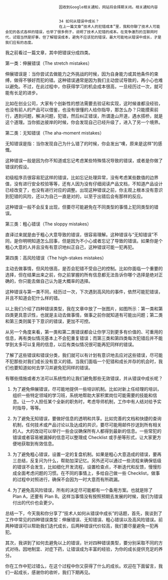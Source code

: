 
                            
                            因收到Google相关通知，网站将会择期关闭。相关通知内容
                            
                            
                            34 如何从错误中成长？
                            在上一篇文章“技术人的犯错成本”里，我和你聊了技术人可能会犯的各式各样的错误，也举了很多例子，说明了技术人犯错的成本。在竞争激烈的互联网时代，试错当然是好事，但了解错误成本，避免不应该犯的错误，最大可能地从错误中成长，才是我们应有的态度。

我之前看过一篇文章，其中把错误分成四类。

第一类：伸展错误（The stretch mistakes）

伸展错误是：当你尝试去做能力之外挑战的时候，因为自身能力或其他条件的束缚，做得不够好而犯的错。这种错误通常是因为我们主动尝试导致的，再小心也难以避免。不过，在此过程中，你获得学习的机会成本很高，一旦经历过一次，就可能有长足的进步。

比如在创业公司，大家有个创新性的想法需要去验证和实现，这时候谁都没经验，也没有前人的产品可以借鉴，也没有很懂的人给你指导，那怎么办？只能摸索前行，遇到问题，解决问题，犯错，然后纠正错误，所谓逢山开道，遇水搭桥，就是这个道理。当你抵达彼岸的时候，你会发现自己已经升级了，进入了另一个境界。

第二类：无知错误（The aha-moment mistakes）

无知错误是指：当你发现自己为什么错了的时候，你会发出“噢，原来是这样”的感慨。

这种错误一般是因为你不知道或忘记考虑某些特殊情况导致的错误，或者是你做了错误的假设。

初级程序员很容易犯这样的错误，比如忘记处理异常，没有考虑某些数值的边界值，没有进行安全校验等等，还有人因为没有仔细阅读产品文档，不知道产品设计已经改变了，也没有进行对应的调整。出现这种错误之前，你主观上根本没有意识到犯错的风险，还以为自己一直是对的，以至于出错后会有那样的反应。

这种错误一般不会反复出现，但要尽可能避免在不同类型的事情上犯同类型的错误。

第三类：粗心错误（The sloppy mistakes）

直译过来就是由于粗心大意导致的错误，很容易理解。这种错误与“无知错误”不同，是你明明知道怎么回事，但是因为不小心或者忘记了导致的错误。如果你是个粗心大意的人并且没有有意识地纠正自己，这种错误可能一犯再犯。

第四类：高风险错误（The high-stakes mistakes）

主动去做事情，但风险很高，是否会犯错不受自己的控制。比如你面临一个重要的选择，但在结果出来之前，你之前掌握的所有信息都无法告诉你哪个选择是绝对正确的，你只能去做自己认为是大概率的选择。

这种错误与第一类不同，经历过一次，下次遇到高风险的事件，依然可能犯错误，并且不知道会犯什么样的错。

以上我们介绍了四种错误类型，我在文章中放了一张图片，如图所示：第一类和第四类更具意识性，也就是主动去做事情，做事之前你就知道有可能出问题；第二类和第三类则属于下意识的错误，更加不可控。



从另一个角度来看，第一类和第二类错误都会让你学习到更多有价值的、可重用的信息，再有类似情况基本上不会犯重复错误；而第三类和第四类每次犯错后并不能学到太多可以复用的信息，以后有类似情况很可能再犯同样的错误。

了解了这些错误和错误分类，我们就可以有计划有意识地去应对这些错误，尽可能不犯那些对我们成长没有意义的错。当我们面临一个犯错和成长并存的机会时，我们也要知道如何去学习并避免犯同样的错误。

有哪些措施或者方法可以系统性的让我们避免那些无效错误，并从错误中成长呢？

1. 为了避免伸展错误，尽可能地提供一些培训机制。比如对新上任经理的培训，组织一些特定领域的学习班，系统地帮助大家积累岗位可能需要的技能和信息。让一个人担任某个全新的职务时，考虑导师机制，工作中有人结对给予实时指导，等等。

2. 为了避免无知错误，要做好信息的透明和共享。比如完善的文档和快捷的查询机制，任何技术或产品讨论以及达成的共识，要尽可能用邮件抄送到所有相关的人。大的改动可以举行一些会议确保所有人都得到最新的信息。一些常犯的错误或者容易被漏掉的信息可以整理成 Checklist 或手册等形式，让大家更方便地获取到有效信息。

3. 为了避免粗心错误，设置一定的复盘机制。如果是粗心大意造成的错误，要再三总结，反复问为什么，帮助加深记忆。另外还可以通过一些流程来确保低级的错误不会发生，比如细化开发流程，设置检查点，不断迭代和反馈，慢慢形成全面考虑问题的习惯。在不同的事情上，多给自己做一些 Checklist，做事的过程中对照进行，确保不会因为一时大意而有所疏漏。

4. 为了避免高风险错误，所有的决定尽可能都有一个备用方案。也就是除了 Plan A，还要有 Plan B。这样当事情没有按照预期去发展的时候，我们为错误付出的代价也会更少。

总结一下，今天我和你分享了“技术人如何从错误中成长”的话题，首先，我谈到了工作中常见的四种错误类型：伸展错误、无知错误、粗心错误以及高风险错误。前两种错误可以帮助我们迭代成长，后两种错误代价较高，我们要尽量避免一犯再犯。

其次，我讲到了如何去避免以上的错误，针对四种错误类型，要分别采取不同的方式对待。因地制宜、对症下药，让错误成为丰富的经验，为你的成长提供充足的养分。

你在工作中犯过错么，在这个过程中你又获得了什么的成长。欢迎在下面留言，我们一起成长，感谢你的收听，我们下期再见。

                        
                        
                            